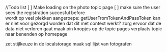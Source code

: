 //Todo list
[ ] Make loading on the photo topic page
[ ] make sure the user sees the registration succesful before  
wordt op veel plekken aangeroepe: getUserFromTokenAndPassToken
kan er niet voor gezorgd worden dat dit met context werkt?
zorg ervoor dat de data niet verloren gaat
maak pin knopjes op de topic pages
verplaats topic naar benenden op homepage

zet stijlkeuze in de localstorage 
maak sql lijst van fotografen
